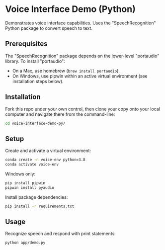# Voice Interface Demo (Python)

Demonstrates voice interface capabilities. Uses the "SpeechRecognition" Python package to convert speech to text.

## Prerequisites

The "SpeechRecognition" package depends on the lower-level "portaudio" library. To install "portaudio": 

  + On a Mac, use homebrew (`brew install portaudio`). 
  + On Windows, use pipwin within an active virtual environment (see installation steps below).


## Installation

Fork this repo under your own control, then clone your copy onto your local computer and navigate there from the command-line:

```sh
cd voice-interface-demo-py/
```

## Setup

Create and activate a virtual environment:

```sh
conda create -n voice-env python=3.8
conda activate voice-env
```

Windows only:

```sh
pip install pipwin
pipwin install pyaudio
```

Install package dependencies:

```sh
pip install -r requirements.txt
```



## Usage

Recognize speech and respond with print statements:

```sh
python app/demo.py
```
